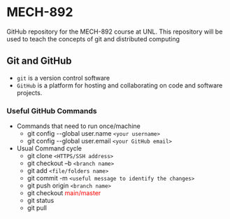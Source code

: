 # MECH-892
GitHub repository for the MECH-892 course at UNL. This repository will be used to teach the concepts of git and distributed computing
## Git and GitHub
- `git` is a version control software 
- `GitHub` is a platform for hosting and collaborating on code and software projects.
### Useful GitHub Commands
- Commands that need to run once/machine
  - git config --global user.name `<your username>`
  - git config --global user.email `<your GitHub email>`
- Usual Command cycle
  - git clone `<HTTPS/SSH address>`
  - git checkout –b `<branch name>`
  - git add `<file/folders name>`
  - git commit -m `<useful message to identify the changes>`
  - git push origin `<branch name>`
  - git checkout <span style="color:red">main/master</span>
  - git status
  - git pull
